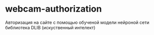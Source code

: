 # webcam-authorization
Авторизация на сайте с помощью обученой модели нейроной сети библиотека DLIB (искуственный интелект)
